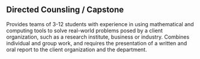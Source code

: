 <h2> Directed Counsling / Capstone </h2>

Provides teams of 3-12 students with experience in using mathematical and computing tools to solve real-world problems posed by a client organization, such as a research institute, business or industry. Combines individual and group work, and requires the presentation of a written and oral report to the client organization and the department.
